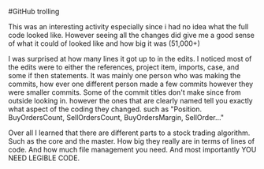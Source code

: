 #GitHub trolling

This was an interesting activity especially since i had no idea what the full code looked like. However seeing all the changes did give me a good sense of what it could of looked like and how big it was (51,000+)

I was surprised at how many lines it got up to in the edits.
I noticed most of the edits were to either the references, project item, imports, case, and some if then statements.
It was mainly one person who was making the commits, how ever one different person made a few commits however they were smaller commits.
Some of the commit titles don't make since from outside looking in. however the ones that are clearly named tell you exactly what aspect of the coding they changed. such as "Position. BuyOrdersCount, SellOrdersCount, BuyOrdersMargin, SellOrder…"

Over all I learned that there are different parts to a stock trading algorithm. Such as the core and the master. How big they really are in terms of lines of code. And how much file management you need. And most importantly YOU NEED LEGIBLE CODE.
